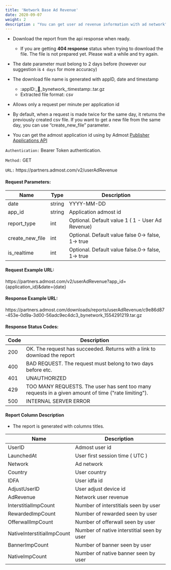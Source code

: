 ```yaml
---
title: 'Network Base Ad Revenue'
date: 2020-09-07
weight: 2
description : "You can get user ad revenue information with ad network"
---
```



- Download the report from the api response when ready.  
  
    - If you are getting **404 response** status when trying to download the file. The file is not prepared yet. Please wait a while and try again.

- The date parameter must belong to 2 days before (however our suggestion is `4 days` for more accuracy)

- The download file name is generated with appID, date and timestamp
    - :appID:\_:date:\_bynetwork\_:timestamp:.tar.gz
    - Extracted file format: csv

- Allows only a request per minute per application id

- By default, when a request is made twice for the same day, it returns the previously created csv file. If you want to get a new file from the same day, you can use “create_new_file” parameter.

- You can get the admost application id using by Admost [Publisher Applications API](https://admost.github.io/amrapi/publisher-app-api/)



`Authentication:` Bearer Token authentication.

`Method:` GET

`URL:` https:\//partners.admost.com/v2/userAdRevenue

#### Request Parameters:

| Name            | Type   | Description                                       |
| --------------- | ------ | ------------------------------------------------- |
| date            | string | YYYY-MM-DD                                        |
| app_id          | string | Application admost id                             |
| report_type     | int    | Optional. Default value 1 ( 1 -  User Ad Revenue) |
| create_new_file | int    | Optional. Default value false 0-> false, 1-> true |
| is_realtime     | int    | Optional. Default value false.0-> false, 1-> true |

#### Request Example URL:

https:\//partners.admost.com/v2/userAdRevenue?app_id={application_id}&date={date}

#### Response Example URL:

https:\//partners.admost.com/downloads/reports/userAdRevenue/c9e86d87-453e-0d9a-3d00-56adc9ec4dc3_bynetwork_1554291219.tar.gz

#### Response Status Codes:

| Code | Description                                                                                         |
| ---- | --------------------------------------------------------------------------------------------------- |
| 200  | OK. The request has succeeded. Returns with a link to download the report                           |
| 400  | BAD REQUEST. The request must belong to two days before etc.                                        |
| 401  | UNAUTHORIZED                                                                                        |
| 429  | TOO MANY REQUESTS. The user has sent too many requests in a given amount of time ("rate limiting"). |
| 500  | INTERNAL SERVER ERROR                                                                               |

#### Report Column Description

- The report is generated with columns titles.

| Name                       | Description                                |
| -------------------------- | ------------------------------------------ |
| UserID                     | Admost user id                             |
| LaunchedAt                 | User first session time ( UTC )            |
| Network                    | Ad network                                 |
| Country                    | User country                               |
| IDFA                       | User idfa id                               |
| AdjustUserID               | User adjust device id                      |
| AdRevenue                  | Network user revenue                       |
| InterstitialImpCount       | Number of interstitials seen by user       |
| RewardedImpCount           | Number of rewarded seen by user            |
| OfferwallImpCount          | Number of offerwall seen by user           |
| NativeInterstitialImpCount | Number of native interstitial seen by user |
| BannerImpCount             | Number of banner seen by user              |
| NativeImpCount             | Number of native banner seen by user       |